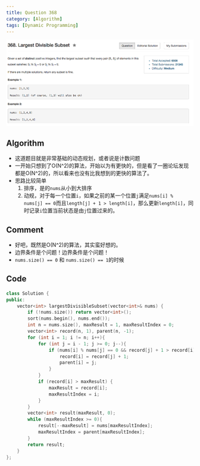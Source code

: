 ```yaml
---
title: Question 368
category: [Algorithm]
tags: [Dynamic Programming]
---
```


![Description](../Assets/Figure/question368.png)

## Algorithm 

- 这道题目就是非常基础的动态规划，或者说是计数问题
- 一开始只想到了O(N^2)的算法，开始以为有更快的，但是看了一圈论坛发现都是O(N^2)的，所以看来也没有比我想到的更快的算法了。
- 思路比较简单
    1. 排序，是的`nums`从小到大排序
    2. 动规，对于每一个位置`i`，如果之前的某一个位置`j`满足`nums[i] % nums[j] == 0`而且`length[j] + 1 > length[i]`，那么更新`length[i]`，同时记录`i`位置当前状态是由`j`位置过来的。

## Comment

- 好吧，既然是O(N^2)的算法，其实蛮好想的。
- 边界条件是个问题！边界条件是个问题！
- `nums.size() == 0` 和 `nums.size() == 1`的时候

## Code

```C++
class Solution {
public:
    vector<int> largestDivisibleSubset(vector<int>& nums) {
        if (!nums.size()) return vector<int>();
        sort(nums.begin(), nums.end());
        int n = nums.size(), maxResult = 1, maxResultIndex = 0;
        vector<int> record(n, 1), parent(n, -1);
        for (int i = 1; i != n; i++){
            for (int j = i - 1; j >= 0; j--){
                if (nums[i] % nums[j] == 0 && record[j] + 1 > record[i]) {
                    record[i] = record[j] + 1;
                    parent[i] = j;
                }
            }
            if (record[i] > maxResult) {
                maxResult = record[i];
                maxResultIndex = i;
            }
        }
        vector<int> result(maxResult, 0);
        while (maxResultIndex >= 0){
            result[--maxResult] = nums[maxResultIndex];
            maxResultIndex = parent[maxResultIndex];
        }
        return result;
    }
};
```
